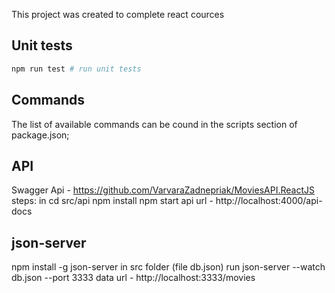 This project was created to complete react cources

## Unit tests

```bash
npm run test # run unit tests
```

## Commands

The list of available commands can be cound in the scripts section of package.json;

## API
Swagger Api - https://github.com/VarvaraZadnepriak/MoviesAPI.ReactJS
steps:
in cd src/api
npm install
npm start 
api url - http://localhost:4000/api-docs

## json-server
npm install -g json-server
in src folder (file db.json) run  json-server --watch db.json --port 3333
data url - http://localhost:3333/movies